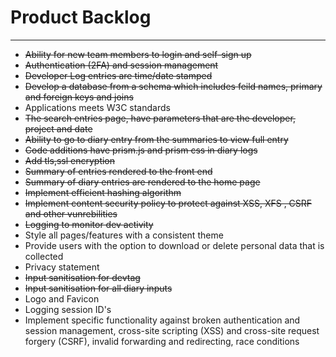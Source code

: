 # Product Backlog

---

- ~~Ability for new team members to login and self-sign up~~
- ~~Authentication (2FA) and session management~~
- ~~Developer Log entries are time/date stamped~~
- ~~Develop a database from a schema which includes feild names, primary and foreign keys and joins~~
- Applications meets W3C standards
- ~~The search entries page, have parameters that are the developer, project and date~~
- ~~Ability to go to diary entry from the summaries to view full entry~~
- ~~Code additions have prism.js and prism css in diary logs~~
- ~~Add tls,ssl encryption~~
- ~~Summary of entries rendered to the front end~~
- ~~Summary of diary entries are rendered to the home page~~
- ~~Implement efficient hashing algorithm~~
- ~~Implement content security policy to protect against XSS, XFS , CSRF and other vunrebilities~~
- ~~Logging to monitor dev activity~~
- Style all pages/features with a consistent theme
- Provide users with the option to download or delete personal data that is collected
- Privacy statement
- ~~Input sanitisation for devtag~~
- ~~Input sanitisation for all diary inputs~~
- Logo and Favicon
- Logging session ID's
- Implement specific functionality against broken authentication and session management, cross-site scripting (XSS) and cross-site request forgery (CSRF), invalid forwarding and redirecting, race conditions
